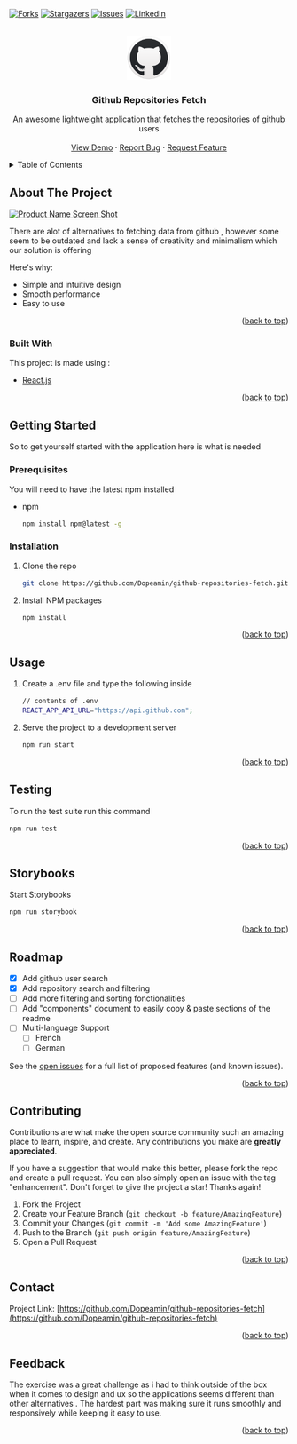<div id="top"></div>

[![Forks][forks-shield]](https://github.com/Dopeamin/github-repositories-fetch/network/members)
[![Stargazers][stars-shield]](https://github.com/Dopeamin/github-repositories-fetch/stargazers)
[![Issues][issues-shield]](https://github.com/Dopeamin/github-repositories-fetch/issues)
[![LinkedIn][linkedin-shield]](https://www.linkedin.com/in/aminehmd/)

<!-- PROJECT LOGO -->
<br />
<div align="center">
  <a>
    <img src="public/favicon.png" alt="Logo" width="80" height="80">
  </a>

  <h3 align="center">Github Repositories Fetch</h3>

  <p align="center">
    An awesome lightweight application that fetches the repositories of github users
    <br />
    <br />
    <a href="https://warm-nasturtium-d6aa58.netlify.app/">View Demo</a>
    ·
    <a href="https://github.com/Dopeamin/github-repositories-fetch/issues">Report Bug</a>
    ·
    <a href="https://github.com/Dopeamin/github-repositories-fetch/issues">Request Feature</a>
  </p>
</div>

<!-- TABLE OF CONTENTS -->
<details>
  <summary>Table of Contents</summary>
  <ol>
    <li>
      <a href="#about-the-project">About The Project</a>
      <ul>
        <li><a href="#built-with">Built With</a></li>
      </ul>
    </li>
    <li>
      <a href="#getting-started">Getting Started</a>
      <ul>
        <li><a href="#prerequisites">Prerequisites</a></li>
        <li><a href="#installation">Installation</a></li>
      </ul>
    </li>
    <li><a href="#usage">Usage</a></li>
    <li><a href="#roadmap">Roadmap</a></li>
  </ol>
</details>

<!-- ABOUT THE PROJECT -->

## About The Project

[![Product Name Screen Shot][product-screenshot]](./screenshot.png)

There are alot of alternatives to fetching data from github , however some seem to be outdated and lack a sense of creativity and minimalism which our solution is offering

Here's why:

- Simple and intuitive design
- Smooth performance
- Easy to use

<p align="right">(<a href="#top">back to top</a>)</p>

### Built With

This project is made using :

- [React.js](https://reactjs.org/)

<p align="right">(<a href="#top">back to top</a>)</p>

<!-- GETTING STARTED -->

## Getting Started

So to get yourself started with the application here is what is needed

### Prerequisites

You will need to have the latest npm installed

- npm
  ```sh
  npm install npm@latest -g
  ```

### Installation

1. Clone the repo
   ```sh
   git clone https://github.com/Dopeamin/github-repositories-fetch.git
   ```
2. Install NPM packages
   ```sh
   npm install
   ```

<p align="right">(<a href="#top">back to top</a>)</p>

<!-- USAGE EXAMPLES -->

## Usage

1. Create a .env file and type the following inside
   ```sh
   // contents of .env
   REACT_APP_API_URL="https://api.github.com";
   ```

2. Serve the project to a development server
    ```sh
    npm run start
    ````

<p align="right">(<a href="#top">back to top</a>)</p>


<!-- Testing -->

## Testing

To run the test suite run this command
  ```sh
  npm run test
  ````

<p align="right">(<a href="#top">back to top</a>)</p>

<!-- Storybooks -->

## Storybooks

Start Storybooks
  ```sh
  npm run storybook
  ````

<p align="right">(<a href="#top">back to top</a>)</p>

<!-- ROADMAP -->

## Roadmap

- [x] Add github user search
- [x] Add repository search and filtering
- [ ] Add more filtering and sorting fonctionalities
- [ ] Add "components" document to easily copy & paste sections of the readme
- [ ] Multi-language Support
  - [ ] French
  - [ ] German

See the [open issues](https://github.com/Dopeamin/github-repositories-fetch/issues) for a full list of proposed features (and known issues).

<p align="right">(<a href="#top">back to top</a>)</p>

<!-- CONTRIBUTING -->

## Contributing

Contributions are what make the open source community such an amazing place to learn, inspire, and create. Any contributions you make are **greatly appreciated**.

If you have a suggestion that would make this better, please fork the repo and create a pull request. You can also simply open an issue with the tag "enhancement".
Don't forget to give the project a star! Thanks again!

1. Fork the Project
2. Create your Feature Branch (`git checkout -b feature/AmazingFeature`)
3. Commit your Changes (`git commit -m 'Add some AmazingFeature'`)
4. Push to the Branch (`git push origin feature/AmazingFeature`)
5. Open a Pull Request

<p align="right">(<a href="#top">back to top</a>)</p>

<!-- CONTACT -->

## Contact

Project Link: [https://github.com/Dopeamin/github-repositories-fetch](https://github.com/Dopeamin/github-repositories-fetch)

<p align="right">(<a href="#top">back to top</a>)</p>

## Feedback

The exercise was a great challenge as i had to think outside of the box when it comes to design and ux so the applications seems different than other alternatives . The hardest part was making sure it runs smoothly and responsively while keeping it easy to use.

<p align="right">(<a href="#top">back to top</a>)</p>

<!-- MARKDOWN LINKS & IMAGES -->

[contributors-shield]: https://img.shields.io/github/contributors/Dopeamin/github-repositories-fetch.svg?style=for-the-badge
[contributors-url]: https://github.com/Dopeamin/github-repositories-fetch/graphs/contributors
[forks-shield]: https://img.shields.io/github/forks/Dopeamin/github-repositories-fetch.svg?style=for-the-badge
[forks-url]: https://github.com/Dopeamin/github-repositories-fetch/network/members
[stars-shield]: https://img.shields.io/github/stars/Dopeamin/github-repositories-fetch.svg?style=for-the-badge
[stars-url]: https://github.com/Dopeamin/github-repositories-fetch/stargazers
[issues-shield]: https://img.shields.io/github/issues/Dopeamin/github-repositories-fetch.svg?style=for-the-badge
[issues-url]: https://github.com/Dopeamin/github-repositories-fetch/issues
[license-shield]: https://img.shields.io/github/license/Dopeamin/github-repositories-fetchsvg?style=for-the-badge
[license-url]: https://github.com/Dopeamin/github-repositories-fetch/blob/master/LICENSE.txt
[linkedin-shield]: https://img.shields.io/badge/-LinkedIn-black.svg?style=for-the-badge&logo=linkedin&colorB=555
[linkedin-url]: https://linkedin.com/in/othneildrew
[product-screenshot]: ./screenshot.png
